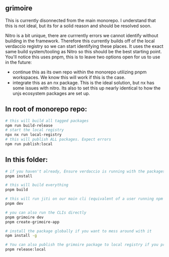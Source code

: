 ## grimoire

This is currently disonnected from the main monorepo.
I understand that this is not ideal, but its for a solid reason and should be resolved soon.

Nitro is a bit unique, there are currrently errors we cannot identify without building in the framework. 
Therefore this currently builds off of the local verdaccio registry so we can start identifying these places.
It uses the exact same build system/tooling as Nitro so this should be the best starting point.
You'll notice this uses pnpm, this is to leave two options open for us to use in the future:
- continue this as its own repo within the monorepo utilizing pnpm workspaces. We know this will work if this is the case.
- integrate this as an nx package. This is the ideal solution, but nx has some issues with nitro.
Its also to set this up nearly identical to how the unjs ecosystem packages are set up.


## In root of monorepo repo:

```bash
# this will build all tagged packages
npm run build-release
# start the local registry
npx nx run local-registry
# this will publish ALL packages. Expect errors
npm run publish:local
```

## In this folder:

```bash
# if you haven't already, Ensure verdaccio is running with the packages published
pnpm install

# this will build everything
pnpm build

# this will run jiti on our main cli (equivalent of a user running npm grimoire dev)
pnpm dev

# you can also run the CLIs directly
pnpm grimoire dev
pnpm create-grimoire-app

# install the package globally if you want to mess around with it
npm install -g

# You can also publish the grimoire package to local registry if you prefer
pnpm release:local
```
